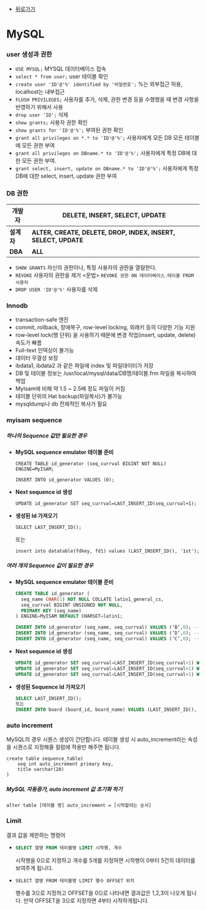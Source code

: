- [뒤로가기](https://yunjae830.github.io/-Clearance/index)



# MySQL

###  user 생성과 권한

- `USE MYSQL;` MYSQL 데이터베이스 접속
- `select * from user;` user 테이블 확인
- `create user 'ID'@'%' identified by '비밀번호';` %는 외부접근 허용, localhost는 내부접근
- `FLUSH PRIVILEGES;` 사용자를 추가, 삭제, 권한 변경 등을 수행했을 때 변경 사항을 반영하기 위해서 사용
- `drop user 'ID';` 삭제
- `show grants;` 사용자 권한 확인
- `show grants for 'ID'@'%';` 부여된 권한 확인
- `grant all privileges on *.* to 'ID'@'%';` 사용자에게 모든 DB 모든 테이블에 모든 권한 부여
- `grant all privileges on DBname.* to 'ID'@'%';` 사용자에게 특정 DB에 대한 모든 권한 부여.
- `grant select, insert, update on DBname.* to 'ID'@'%';` 사용자에게 특정 DB에 대한 select, insert, update 권한 부여

### DB 권한

| **개발자** | **DELETE, INSERT, SELECT, UPDATE**                           |
| ---------- | ------------------------------------------------------------ |
| **설계자** | **ALTER, CREATE, DELETE, DROP, INDEX, INSERT, SELECT, UPDATE** |
| **DBA**    | **ALL**                                                      |

- `SHOW GRANTS` 자신의 권한이나, 특정 사용자의 권한을 열람한다.
- `REVOKE` 사용자의 권한을 제거 <문법> `REVOKE 권한 ON 데이터베이스.테이블 FROM 사용자`
- `DROP USER 'ID'@'%'` 사용자를 삭제

### Innodb

- transaction-safe 엔진
- commit, rollback, 장애복구, row-level locking, 외래키 등의 다양한 기능 지원
- row-level lock(행 단위) 을 사용하기 때문에 변경 작업(insert, update, delete) 속도가 빠름
- Full-text 인덱싱이 불가능
- 데이터 무결성 보장
- ibdata1, ibdata2 과 같은 파일에 index 및 파일데이터가 저장
- DB 및 테이블 정보는 /usr/local/mysql/data/DB명/테이블.frm 파일을 복사하여 백업
- MyIsam에 비해 약 1.5 ~ 2.5배 정도 파일이 커짐
- 테이블 단위의 Hat backup(파일복사)가 불가능
- mysqldump나 db 전체적인 복사가 필요

###  myisam  sequence

##### 하나의 Sequence 값만 필요한 경우

- **MySQL sequence emulator 테이블 준비**

  `CREATE TABLE id_generator (seq_currval BIGINT NOT NULL) ENGINE=MyISAM;`

  `INSERT INTO id_generator VALUES (0);`

- **Next sequence id 생성**

  `UPDATE id_generator SET seq_currval=LAST_INSERT_ID(seq_currval+1);`

- **생성된 Id 가져오기**

  `SELECT LAST_INSERT_ID();`

  또는

  `insert into datatable(fdkey, fd1) values (LAST_INSERT_ID(), '1st');`

##### 여러 개의 Sequence 값이 필요한 경우

- **MySQL sequence emulator 테이블 준비**

  ```sql
  CREATE TABLE id_generator (
    seq_name CHAR(1) NOT NULL COLLATE latin1_general_cs,
    seq_currval BIGINT UNSIGNED NOT NULL,
    PRIMARY KEY (seq_name)
  ) ENGINE=MyISAM DEFAULT CHARSET=latin1;
  ```

  ```sql
  INSERT INTO id_generator (seq_name, seq_currval) VALUES (‘B’,0); -- // Board Id
  INSERT INTO id_generator (seq_name, seq_currval) VALUES (‘D’,0); -- // Document Id
  INSERT INTO id_generator (seq_name, seq_currval) VALUES (‘C’,0); -- // Comment Id
  ```

- **Next sequence id 생성**

  ```sql
  UPDATE id_generator SET seq_currval=LAST_INSERT_ID(seq_currval+1) WHERE seq_name=’B’;
  UPDATE id_generator SET seq_currval=LAST_INSERT_ID(seq_currval+1) WHERE seq_name=’D’;
  UPDATE id_generator SET seq_currval=LAST_INSERT_ID(seq_currval+1) WHERE seq_name=’C’;
  ```

- **생성된 Sequence Id 가져오기**

  ```sql
  SELECT LAST_INSERT_ID();
  또는
  INSERT INTO board (board_id, board_name) VALUES (LAST_INSERT_ID(), ‘ThemeBoard’);
  ```

### auto increment

MySQL의 경우 시퀀스 생성이 간단합니다. 테이블 생성 시 auto_increment라는 속성을 시퀀스로 지정해줄 컬럼에 적용만 해주면 됩니다.

```mysql
create table sequence_table(
	seq int auto_increment primary key,
    title varchar(20)
)
```

##### MySQL 자동증가, auto increment 값 초기화 하기

```mysql
alter table [테이블 명] auto_increment = [시작할려는 순서]
```

### Limit

결과 값을 제한하는 명령어

- ```sql
  SELECT 열명 FROM 테이블명 LIMIT 시작행, 개수
  ```

  시작행을 0으로 지정하고 개수를 5개를 지정하면 시작행이 0부터 5건의 데이터를 보여주게 됩니다.

- ```mysql
  SELECT 열명 FROM 테이블명 LIMIT 행수 OFFSET 위치
  ```

  행수를 3으로 지정하고 OFFSET을 0으로 나타내면 결과값은 1,2,3이 나오게 됩니다. 만약 OFFSET을 3으로 지정하면 4부터 시작하게됩니다.